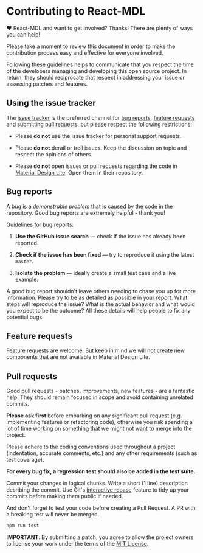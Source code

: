 # Contributing to React-MDL

♥ React-MDL and want to get involved?
Thanks! There are plenty of ways you can help!

Please take a moment to review this document in order to make the contribution
process easy and effective for everyone involved.

Following these guidelines helps to communicate that you respect the time of
the developers managing and developing this open source project. In return,
they should reciprocate that respect in addressing your issue or assessing
patches and features.


## Using the issue tracker

The [issue tracker](https://github.com/tleunen/react-mdl/issues) is
the preferred channel for
[bug reports](#bugs-reports),
[feature requests](#feature-requests)
and [submitting pull requests](#pull-requests),
but please respect the following restrictions:

* Please **do not** use the issue tracker for personal support requests.

* Please **do not** derail or troll issues. Keep the discussion on topic and
  respect the opinions of others.

* Please **do not** open issues or pull requests regarding the code in
  [Material Design Lite](https://github.com/google/material-design-lite). Open
  them in their repository.


## Bug reports

A bug is a _demonstrable problem_ that is caused by the code in the repository.
Good bug reports are extremely helpful - thank you!

Guidelines for bug reports:

1. **Use the GitHub issue search** &mdash; check if the issue has already been
   reported.

2. **Check if the issue has been fixed** &mdash; try to reproduce it using the
   latest `master`.

3. **Isolate the problem** &mdash; ideally create a small test case
   and a live example.

A good bug report shouldn't leave others needing to chase you up for more
information. Please try to be as detailed as possible in your report.
What steps will reproduce the issue? What is the actual behavior and
what would you expect to be the outcome? All these details will help
people to fix any potential bugs.

## Feature requests

Feature requests are welcome. But keep in mind we will not create
new components that are not available in Material Design Lite.


## Pull requests

Good pull requests - patches, improvements, new features - are a fantastic
help. They should remain focused in scope and avoid containing unrelated
commits.

**Please ask first** before embarking on any significant pull request (e.g.
implementing features or refactoring code), otherwise you risk spending a lot
of time working on something that we might not want to merge into the project.

Please adhere to the coding conventions used throughout a project (indentation,
accurate comments, etc.) and any other requirements (such as test coverage).

**For every bug fix, a regression test should also be added in the test suite.**

Commit your changes in logical chunks. Write a short (1 line) description
desribing the commit. Use Git's
[interactive rebase](https://help.github.com/articles/about-git-rebase/)
feature to tidy up your commits before making them public if needed.

And don't forget to test your code before creating a Pull Request. A PR with
a breaking test will never be merged.

   ```bash
   npm run test
   ```

**IMPORTANT**: By submitting a patch, you agree to allow the project
owners to license your work under the terms of the [MIT License](LICENSE.md).
